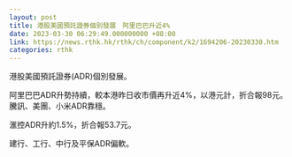 ```yaml
---
layout: post
title: 港股美國預託證券個別發展　阿里巴巴升近4%
date: 2023-03-30 06:29:49.000000000 +08:00
link: https://news.rthk.hk/rthk/ch/component/k2/1694206-20230330.htm
categories: rthk
---
```


港股美國預託證券(ADR)個別發展。

阿里巴巴ADR升勢持續，較本港昨日收市價再升近4%，以港元計，折合報98元。騰訊、美團、小米ADR靠穩。

滙控ADR升約1.5%，折合報53.7元。

建行、工行、中行及平保ADR偏軟。
